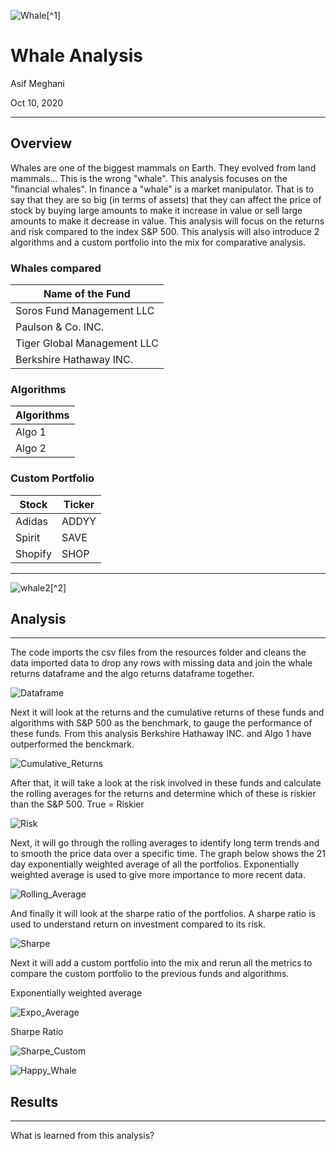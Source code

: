 ![Whale](Images/whale.png)[^1]

# Whale Analysis

Asif Meghani

Oct 10, 2020

---

## Overview

Whales are one of the biggest mammals on Earth. They evolved from land mammals... This is the wrong "whale". This analysis focuses on the "financial whales". In finance a "whale" is a market manipulator. That is to say that they are so big (in terms of assets) that they can affect the price of stock by buying large amounts to make it increase in value or sell large amounts to make it decrease in value. This analysis will focus on the returns and risk compared to the index S&P 500. This analysis will also introduce 2 algorithms and a custom portfolio into the mix for comparative analysis.

### Whales compared

| Name of the Fund     |
|----------------------|
|Soros Fund Management LLC |
|Paulson & Co. INC.        |
|Tiger Global Management LLC|
|Berkshire Hathaway INC.   |

### Algorithms

|Algorithms   |
|-------------|
|Algo 1   |
|Algo 2   |

### Custom Portfolio

|Stock     |Ticker   |
|----------|---------|
|Adidas    |ADDYY    |
|Spirit    |SAVE     |
|Shopify   |SHOP     |

---

![whale2](Images/draw_whale.png)[^2]

## Analysis

---

The code imports the csv files from the resources folder and cleans the data imported data to drop any rows with missing data and join the whale returns dataframe and the algo returns dataframe together.

![Dataframe](Images/combined_dataframe.png)

Next it will look at the returns and the cumulative returns of these funds and algorithms with S&P 500 as the benchmark, to gauge the performance of these funds. From this analysis Berkshire Hathaway INC. and Algo 1 have outperformed the benckmark.

![Cumulative_Returns](Images/cumulative_returns.png)

After that, it will take a look at the risk involved in these funds and calculate the rolling averages for the returns and determine which of these is riskier than the S&P 500. True = Riskier

![Risk](Images/risk.png)

Next, it will go through the rolling averages to identify long term trends and to smooth the price data over a specific time. The graph below shows the 21 day exponentially weighted average of all the portfolios. Exponentially weighted average is used to give more importance to more recent data.

![Rolling_Average](Images/rolling_average.png)

And finally it will look at the sharpe ratio of the portfolios. A sharpe ratio is used to understand return on investment compared to its risk.

![Sharpe](Images/sharpe_ratio.png)

Next it will add a custom portfolio into the mix and rerun all the metrics to compare the custom portfolio to the previous funds and algorithms.

Exponentially weighted average

![Expo_Average](Images/expo_avg_custom.png)

Sharpe Ratio

![Sharpe_Custom](Images/sharpe_custom.png)

![Happy_Whale](Images/happy_whale.png)

## Results

---

What is learned from this analysis?

